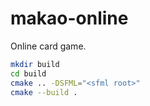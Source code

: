 # makao-online
Online card game.

```bash
mkdir build
cd build
cmake .. -DSFML="<sfml root>"
cmake --build .
```

